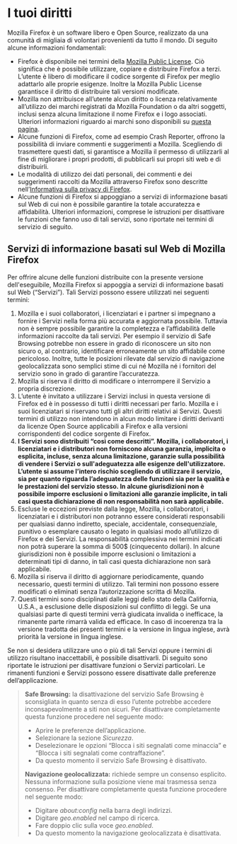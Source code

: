 # I tuoi diritti

Mozilla Firefox è un software libero e Open Source, realizzato da una comunità di migliaia di volontari provenienti da tutto il mondo. Di seguito alcune informazioni fondamentali:

* Firefox è disponibile nei termini della [Mozilla Public License](https://www.mozilla.org/MPL/). Ciò significa che è possibile utilizzare, copiare e distribuire Firefox a terzi. L’utente è libero di modificare il codice sorgente di Firefox per meglio adattarlo alle proprie esigenze. Inoltre la Mozilla Public License garantisce il diritto di distribuire tali versioni modificate.
* Mozilla non attribuisce all’utente alcun diritto o licenza relativamente all’utilizzo dei marchi registrati da Mozilla Foundation o da altri soggetti, inclusi senza alcuna limitazione il nome Firefox e i logo associati. Ulteriori informazioni riguardo ai marchi sono disponibili su [questa pagina](https://www.mozilla.org/foundation/trademarks/policy/).
* Alcune funzioni di Firefox, come ad esempio Crash Reporter, offrono la possibilità di inviare commenti e suggerimenti a Mozilla. Scegliendo di trasmettere questi dati, si garantisce a Mozilla il permesso di utilizzarli al fine di migliorare i propri prodotti, di pubblicarli sui propri siti web e di distribuirli.
* Le modalità di utilizzo dei dati personali, dei commenti e dei suggerimenti raccolti da Mozilla attraverso Firefox sono descritte nell’[Informativa sulla privacy di Firefox](https://www.mozilla.org/privacy/firefox/).
* Alcune funzioni di Firefox si appoggiano a servizi di informazione basati sul Web di cui non è possibile garantire la totale accuratezza e affidabilità. Ulteriori informazioni, comprese le istruzioni per disattivare le funzioni che fanno uso di tali servizi, sono riportate nei termini di servizio di seguito.

## Servizi di informazione basati sul Web di Mozilla Firefox

Per offrire alcune delle funzioni distribuite con la presente versione dell'eseguibile, Mozilla Firefox si appoggia a servizi di informazione basati sul Web (“Servizi”). Tali Servizi possono essere utilizzati nei seguenti termini:

1. Mozilla e i suoi collaboratori, i licenziatari e i partner si impegnano a fornire i Servizi nella forma più accurata e aggiornata possibile. Tuttavia non è sempre possibile garantire la completezza e l’affidabilità delle informazioni raccolte da tali servizi. Per esempio il servizio di Safe Browsing potrebbe non essere in grado di riconoscere un sito non sicuro o, al contrario, identificare erroneamente un sito affidabile come pericoloso. Inoltre, tutte le posizioni rilevate dal servizio di navigazione geolocalizzata sono semplici stime di cui né Mozilla né i fornitori del servizio sono in grado di garantire l’accuratezza.
1. Mozilla si riserva il diritto di modificare o interrompere il Servizio a propria discrezione.
1. L’utente è invitato a utilizzare i Servizi inclusi in questa versione di Firefox ed è in possesso di tutti i diritti necessari per farlo. Mozilla e i suoi licenziatari si riservano tutti gli altri diritti relativi ai Servizi. Questi termini di utilizzo non intendono in alcun modo limitare i diritti derivanti da licenze Open Source applicabili a Firefox e alla versioni corrispondenti del codice sorgente di Firefox.
1. **I Servizi sono distribuiti “così come descritti”. Mozilla, i collaboratori, i licenziatari e i distributori non forniscono alcuna garanzia, implicita o esplicita, incluse, senza alcuna limitazione, garanzie sulla possibilità di vendere i Servizi o sull'adeguatezza alle esigenze dell'utilizzatore. L’utente si assume l’intero rischio scegliendo di utilizzare il servizio, sia per quanto riguarda l’adeguatezza delle funzioni sia per la qualità e le prestazioni del servizio stesso. In alcune giurisdizioni non è possibile imporre esclusioni o limitazioni alle garanzie implicite, in tali casi questa dichiarazione di non responsabilità non sarà applicabile.**
1. Escluse le eccezioni previste dalla legge, Mozilla, i collaboratori, i licenziatari e i distributori non potranno essere considerati responsabili per qualsiasi danno indiretto, speciale, accidentale, consequenziale, punitivo o esemplare causato o legato in qualsiasi modo all’utilizzo di Firefox e dei Servizi. La responsabilità complessiva nei termini indicati non potrà superare la somma di 500$ (cinquecento dollari). In alcune giurisdizioni non è possibile imporre esclusioni o limitazioni a determinati tipi di danno, in tali casi questa dichiarazione non sarà applicabile.
1. Mozilla si riserva il diritto di aggiornare periodicamente, quando necessario, questi termini di utilizzo. Tali termini non possono essere modificati o eliminati senza l’autorizzazione scritta di Mozilla.
1. Questi termini sono disciplinati dalle leggi dello stato della California, U.S.A., a esclusione delle disposizioni sul conflitto di leggi. Se una qualsiasi parte di questi termini verrà giudicata invalida o inefficace, la rimanente parte rimarrà valida ed efficace. In caso di incoerenza tra la versione tradotta dei presenti termini e la versione in lingua inglese, avrà priorità la versione in lingua inglese.

Se non si desidera utilizzare uno o più di tali Servizi oppure i termini di utilizzo risultano inaccettabili, è possibile disattivarli. Di seguito sono riportate le istruzioni per disattivare funzioni o Servizi particolari. Le rimanenti funzioni e Servizi possono essere disattivate dalle preferenze dell’applicazione.

> **Safe Browsing:** la disattivazione del servizio Safe Browsing è sconsigliata in quanto senza di esso l’utente potrebbe accedere inconsapevolmente a siti non sicuri. Per disattivare completamente questa funzione procedere nel seguente modo:
>
>* Aprire le preferenze dell’applicazione.
>* Selezionare la sezione *Sicurezza*.
>* Deselezionare le opzioni “Blocca i siti segnalati come minaccia” e “Blocca i siti segnalati come contraffazione”.
>* Da questo momento il servizio Safe Browsing è disattivato.
>
> **Navigazione geolocalizzata:** richiede sempre un consenso esplicito. Nessuna informazione sulla posizione viene mai trasmessa senza consenso. Per disattivare completamente questa funzione procedere nel seguente modo:
>
>* Digitare *about:config* nella barra degli indirizzi.
>* Digitare *geo.enabled* nel campo di ricerca.
>* Fare doppio clic sulla voce *geo.enabled*.
>* Da questo momento la navigazione geolocalizzata è disattivata.

